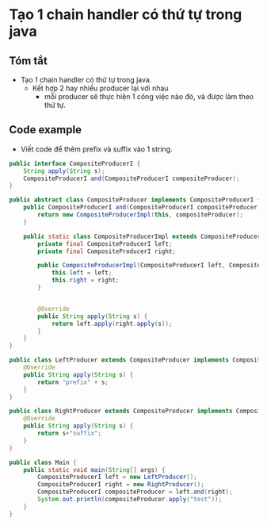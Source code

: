 # Tạo 1 chain handler có thứ tự trong java

## Tóm tắt
- Tạo 1 chain handler có thứ tự trong java.
  - Kết hợp 2 hay nhiều producer lại với nhau
    - mỗi producer sẽ thực hiện 1 công việc nào đó, và được làm theo thứ tự.

## Code example 
- Viết code để thêm prefix và suffix vào 1 string.
```java
public interface CompositeProducerI {
    String apply(String s);
    CompositeProducerI and(CompositeProducerI compositeProducer);
}
```

```java
public abstract class CompositeProducer implements CompositeProducerI {
    public CompositeProducerI and(CompositeProducerI compositeProducer) {
        return new CompositeProducerImpl(this, compositeProducer);
    }

    public static class CompositeProducerImpl extends CompositeProducer{
        private final CompositeProducerI left;
        private final CompositeProducerI right;

        public CompositeProducerImpl(CompositeProducerI left, CompositeProducerI right) {
            this.left = left;
            this.right = right;
        }


        @Override
        public String apply(String s) {
            return left.apply(right.apply(s));
        }
    }
}
```

```java
public class LeftProducer extends CompositeProducer implements CompositeProducerI{
    @Override
    public String apply(String s) {
        return "prefix" + s;
    }
}
```

```java
public class RightProducer extends CompositeProducer implements CompositeProducerI {
    @Override
    public String apply(String s) {
        return s+"suffix";
    }
}
```
```java
public class Main {
    public static void main(String[] args) {
        CompositeProducerI left = new LeftProducer();
        CompositeProducerI right = new RightProducer();
        CompositeProducerI compositeProducer = left.and(right);
        System.out.println(compositeProducer.apply("test"));
    }
}
```
